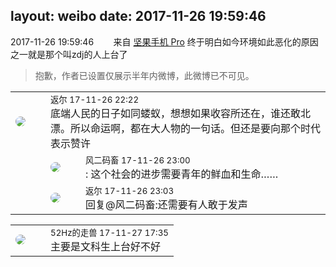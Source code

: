 layout: weibo
date: 2017-11-26 19:59:46
---
<meta name="referrer" content="no-referrer" />

2017-11-26 19:59:46  &nbsp;&nbsp;&nbsp;&nbsp;&nbsp;&nbsp; 来自 <a href="http://app.weibo.com/t/feed/Z4AgP" rel="nofollow">坚果手机 Pro</a>
终于明白如今环境如此恶化的原因之一就是那个叫zdj的人上台了
>  抱歉，作者已设置仅展示半年内微博，此微博已不可见。 ​​​

<table style="width: 100%;">
  <tr>
    <td style="width: 40px;"><img style="border-radius:50%" src="https://tvax1.sinaimg.cn/crop.0.0.512.512.50/760b4677ly8fvdnumgch5j20e80e8gmo.jpg?KID=imgbed,tva&Expires=1624466433&ssig=dBO8ST%2Bs85"></td>
    <td colspan="2"><small>返尔 17-11-26 22:22</small><br/>底端人民的日子如同蝼蚁，想想如果收容所还在，谁还敢北漂。所以命运啊，都在大人物的一句话。但还是要向那个时代表示赞许</td>
  </tr>
  <tr>
    <td/>
    <td style="width: 40px;"><img style="border-radius:50%" src="https://tva3.sinaimg.cn/crop.0.0.639.639.50/6d2a6003jw8f3idy69w2gj20hs0hrt9g.jpg?KID=imgbed,tva&Expires=1624466433&ssig=KXdI%2BE9dkq"></td>
    <td><small>风二码畜 17-11-26 23:00</small><br/>: 这个社会的进步需要青年的鲜血和生命……</td>
  </tr>
  <tr>
    <td/>
    <td style="width: 40px;"><img style="border-radius:50%" src="https://tvax1.sinaimg.cn/crop.0.0.512.512.50/760b4677ly8fvdnumgch5j20e80e8gmo.jpg?KID=imgbed,tva&Expires=1624466433&ssig=dBO8ST%2Bs85"></td>
    <td><small>返尔 17-11-26 23:03</small><br/>回复@风二码畜:还需要有人敢于发声</td>
  </tr>
</table>

<table style="width: 100%;">
  <tr>
    <td style="width: 40px;"><img style="border-radius:50%" src="https://tva4.sinaimg.cn/crop.0.0.180.180.50/8beaf773jw1e8qgp5bmzyj2050050aa8.jpg?KID=imgbed,tva&Expires=1624466433&ssig=CqUKtZPgmW"></td>
    <td colspan="2"><small>52Hz的走兽 17-11-27 17:35</small><br/>主要是文科生上台好不好</td>
  </tr>
</table>
